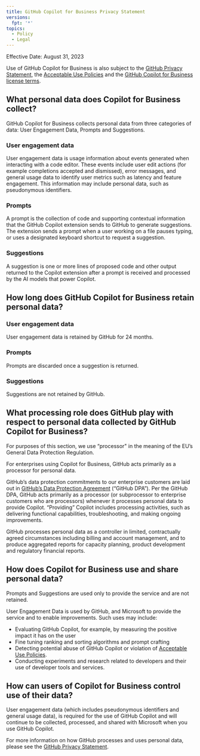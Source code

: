 ```yaml
---
title: GitHub Copilot for Business Privacy Statement
versions:
  fpt: '*'
topics:
  - Policy
  - Legal
---
```


Effective Date: August 31, 2023

Use of GitHub Copilot for Business is also subject to the [GitHub Privacy Statement](/site-policy/privacy-policies/github-privacy-statement), the [Acceptable Use Policies](/site-policy/acceptable-use-policies/github-acceptable-use-policies) and the [GitHub Copilot for Business license terms](https://github.com/customer-terms/github-copilot-product-specific-terms).

## What personal data does Copilot for Business collect?

GitHub Copilot for Business collects personal data from three categories of data: User Engagement Data, Prompts and Suggestions.

### User engagement data

User engagement data is usage information about events generated when interacting with a code editor. These events include user edit actions (for example completions accepted and dismissed), error messages, and general usage data to identify user metrics such as latency and feature engagement. This information may include personal data, such as pseudonymous identifiers.

### Prompts

A prompt is the collection of code and supporting contextual information that the GitHub Copilot extension sends to GitHub to generate suggestions. The extension sends a prompt when a user working on a file pauses typing, or uses a designated keyboard shortcut to request a suggestion.

### Suggestions

A suggestion is one or more lines of proposed code and other output returned to the Copilot extension after a prompt is received and processed by the AI models that power Copilot.

## How long does GitHub Copilot for Business retain personal data?

### User engagement data

User engagement data is retained by GitHub for 24 months.

### Prompts

Prompts are discarded once a suggestion is returned.

### Suggestions

Suggestions are not retained by GitHub.

## What processing role does GitHub play with respect to personal data collected by GitHub Copilot for Business?

For purposes of this section, we use “processor" in the meaning of the EU’s General Data Protection Regulation.

For enterprises using Copilot for Business, GitHub acts primarily as a processor for personal data.

GitHub’s data protection commitments to our enterprise customers are laid out in [GitHub’s Data Protection Agreement](https://github.com/customer-terms/github-data-protection-agreement) (“GitHub DPA”). Per the GitHub DPA, GitHub acts primarily as a processor (or subprocessor to enterprise customers who are processors) whenever it processes personal data to provide Copilot. “Providing” Copilot includes processing activities, such as delivering functional capabilities, troubleshooting, and making ongoing improvements.

GitHub processes personal data as a controller in limited, contractually agreed circumstances including billing and account management, and to produce aggregated reports for capacity planning, product development and regulatory financial reports.

## How does Copilot for Business use and share personal data?

Prompts and Suggestions are used only to provide the service and are not retained.

User Engagement Data is used by GitHub, and Microsoft to provide the service and to enable improvements. Such uses may include:
- Evaluating GitHub Copilot, for example, by measuring the positive impact it has on the user
- Fine tuning ranking and sorting algorithms and prompt crafting
- Detecting potential abuse of GitHub Copilot or violation of [Acceptable Use Policies](/site-policy/acceptable-use-policies/github-acceptable-use-policies).
- Conducting experiments and research related to developers and their use of developer tools and services.

## How can users of Copilot for Business control use of their data?

User engagement data (which includes pseudonymous identifiers and general usage data), is required for the use of GitHub Copilot and will continue to be collected, processed, and shared with Microsoft when you use GitHub Copilot.

For more information on how GitHub processes and uses personal data, please see the [GitHub Privacy Statement](/site-policy/privacy-policies/github-privacy-statement).


